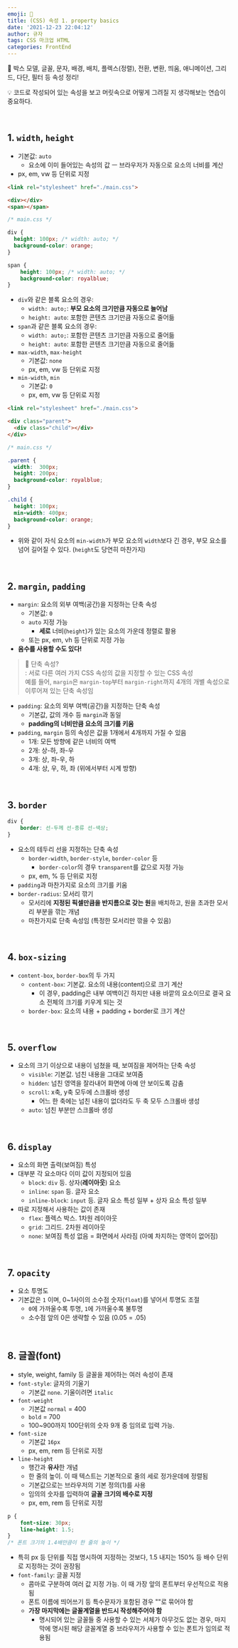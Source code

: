 ```yaml
---
emoji: 🌱
title: (CSS) 속성 1. property basics
date: '2021-12-23 22:04:12'
author: 규자
tags: CSS 마크업 HTML
categories: FrontEnd
---
```


🙌 박스 모델, 글꼴, 문자, 배경, 배치, 플렉스(정렬), 전환, 변환, 띄움, 애니메이션, 그리드, 다단, 필터 등 속성 정리!

💡 코드로 작성되어 있는 속성을 보고 머릿속으로 어떻게 그려질 지 생각해보는 연습이 중요하다.

<br/>

## 1. `width`, `height`
- 기본값: `auto`
    - 요소에 이미 들어있는 속성의 값
    ㅡ 브라우저가 자동으로 요소의 너비를 계산
- px, em, vw 등 단위로 지정

```html
<link rel="stylesheet" href="./main.css">

<div></div>
<span></span>
```
```css
/* main.css */

div {
  height: 100px; /* width: auto; */
  background-color: orange;
}

span {
    height: 100px; /* width: auto; */
    background-color: royalblue;
}
```
- `div`와 같은 블록 요소의 경우:
    - `width: auto;`: **부모 요소의 크기만큼 자동으로 늘어남**
    - `height: auto`: 포함한 콘텐츠 크기만큼 자동으로 줄어듦
- `span`과 같은 블록 요소의 경우:
    - `width: auto;`: 포함한 콘텐츠 크기만큼 자동으로 줄어듦
    - `height: auto`: 포함한 콘텐츠 크기만큼 자동으로 줄어듦
- `max-width`, `max-height`
    - 기본값: `none`
    - px, em, vw 등 단위로 지정
- `min-width`, `min`
    - 기본값: `0`
    - px, em, vw 등 단위로 지정

```html
<link rel="stylesheet" href="./main.css">

<div class="parent">
  <div class="child"></div>
</div>
```
```css
/* main.css */

.parent {
  width:  300px;
  height: 200px;
  background-color: royalblue;
}

.child {
  height: 100px;
  min-width: 400px;
  background-color: orange;
}
```
- 위와 같이 자식 요소의 `min-width`가 부모 요소의 `width`보다 긴 경우, 부모 요소를 넘어 길어질 수 있다. (`height`도 당연히 마찬가지)

<br/>

## 2. `margin`, `padding`
- `margin`: 요소의 외부 여백(공간)을 지정하는 단축 속성
    - 기본값: `0`
    - `auto` 지정 가능
        - **세로** 너비(`height`)가 있는 요소의 가운데 정렬로 활용
    - 또는 px, em, vh 등 단위로 지정 가능
- **음수를 사용할 수도 있다!**
> 📌 단축 속성? <br/>: 서로 다른 여러 가지 CSS 속성의 값을 지정할 수 있는 CSS 속성<br/>예를 들어, `margin`은 `margin-top`부터 `margin-right`까지 4개의 개별 속성으로 이루어져 있는 단축 속성임
- `padding`: 요소의 외부 여백(공간)을 지정하는 단축 속성
    - 기본값, 값의 개수 등 `margin`과 동일
    - **padding의 너비만큼 요소의 크기를 키움**
- `padding`, `margin` 등의 속성은 값을 1개에서 4개까지 가질 수 있음
    - 1개: 모든 방향에 같은 너비의 여백
    - 2개: 상-하, 좌-우
    - 3개: 상, 좌-우, 하
    - 4개: 상, 우, 하, 좌 (위에서부터 시계 방향)

<br/>

## 3. `border`
```css
div {
    border: 선-두께 선-종류 선-색상;
}
```
- 요소의 테두리 선을 지정하는 단축 속성
    - `border-width`, `border-style`, `border-color` 등
        - `border-color`의 경우 `transparent`를 값으로 지정 가능
    - px, em, % 등 단위로 지정
- `padding`과 마찬가지로 요소의 크기를 키움
- `border-radius`: 모서리 깎기
    - 모서리에 **지정된 픽셀만큼을 반지름으로 갖는 원**을 배치하고, 원을 초과한 모서리 부분을 깎는 개념
    - 마찬가지로 단축 속성임 (특정한 모서리만 깎을 수 있음)

<br/>

## 4. `box-sizing`
- `content-box`, `border-box`의 두 가지
    - `content-box`: 기본값. 요소의 내용(content)으로 크기 계산
        - 이 경우, padding은 내부 여백이긴 하지만 내용 바깥의 요소이므로 결국 요소 전체의 크기를 키우게 되는 것
    - `border-box`: 요소의 내용 + padding + border로 크기 계산

<br/>

## 5. `overflow`
- 요소의 크기 이상으로 내용이 넘쳤을 때, 보여짐을 제어하는 단축 속성
    - `visible`: 기본값. 넘친 내용을 그대로 보여줌
    - `hidden`: 넘친 영역을 잘라내어 화면에 아예 안 보이도록 감춤
    - `scroll`: x축, y축 모두에 스크롤바 생성
        - 어느 한 축에는 넘친 내용이 없더라도 두 축 모두 스크롤바 생성
    - `auto`: 넘친 부분만 스크롤바 생성

<br/>

## 6. `display`
- 요소의 화면 출력(보여짐) 특성
- 대부분 각 요소마다 이미 값이 지정되어 있음
    - `block`: `div` 등. 상자(**레이아웃**) 요소
    - `inline`: `span` 등. 글자 요소
    - `inline-block`: `input` 등. 글자 요소 특성 일부 + 상자 요소 특성 일부
- 따로 지정해서 사용하는 값이 존재
    - `flex`: 플렉스 박스. 1차원 레이아웃
    - `grid`: 그리드. 2차원 레이아웃
    - `none`: 보여짐 특성 없음 = 화면에서 사라짐 (아예 차지하는 영역이 없어짐)

<br/>

## 7. `opacity`
- 요소 투명도
- 기본값은  `1` 이며, 0~1사이의 소수점 숫자(`float`)를 넣어서 투명도 조절
    - `0`에 가까울수록 투명, `1`에 가까울수록 불투명
    - 소수점 앞의 0은 생략할 수 있음 (0.05 = .05)

<br/>

## 8. 글꼴(font)
- style, weight, family 등 글꼴을 제어하는 여러 속성이 존재
- `font-style`: 글자의 기울기
    - 기본값 `none`. 기울이려면 `italic`
- `font-weight`
    - 기본값 `normal` = 400
    - `bold` = 700
    - 100~900까지 100단위의 숫자 9개 중 임의로 입력 가능. 
- `font-size`
    - 기본값 `16px`
    - px, em, rem 등 단위로 지정
- `line-height`
    - 행간과 **유사**한 개념
    - 한 줄의 높이. 이 때 텍스트는 기본적으로 줄의 세로 정가운데에 정렬됨
    - 기본값으로는 브라우저의 기본 정의(1)를 사용
    - 임의의 숫자를 입력하여 **글꼴 크기의 배수로 지정**
    - px, em, rem 등 단위로 지정
```css
p {
    font-size: 30px;
    line-height: 1.5;
}
/* 폰트 크기의 1.4배만큼이 한 줄의 높이 */
```
  - 특히 px 등 단위를 직접 명시하여 지정하는 것보다, 1.5 내지는 150% 등 배수 단위로 지정하는 것이 권장됨
  - `font-family`: 글꼴 지정
    - 콤마로 구분하여 여러 값 지정 가능. 이 때 가장 앞의 폰트부터 우선적으로 적용됨
    - 폰트 이름에 띄어쓰기 등 특수문자가 포함된 경우 ""로 묶어야 함
    - **가장 마지막에는 글꼴계열을 반드시 작성해주어야 함**
        - 명시되어 있는 글꼴들 중 사용할 수 있는 서체가 아무것도 없는 경우, 마지막에 명시된 해당 글꼴계열 중 브라우저가 사용할 수 있는 폰트가 임의로 적용됨
